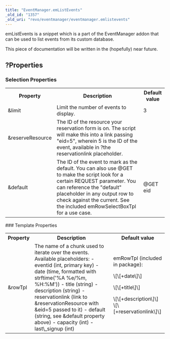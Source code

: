 ```yaml
---
title: "EventManager.emListEvents"
_old_id: "1357"
_old_uri: "revo/eventmanager/eventmanager.emlistevents"
---
```


emListEvents is a snippet which is a part of the EventManager addon that can be used to list events from its custom database.

This piece of documentation will be written in the (hopefully) near future.

<a name="EventManager.emListEvents-%3FProperties"></a>?Properties
-----------------------------------------------------------------

### <a name="EventManager.emListEvents-SelectionProperties"></a>Selection Properties

<div class="table-wrap"><table class="confluenceTable"><tbody><tr><th class="confluenceTh"> Property </th><th class="confluenceTh"> Description </th><th class="confluenceTh"> Default value </th></tr><tr><td class="confluenceTd"> &limit </td><td class="confluenceTd"> Limit the number of events to display. </td><td class="confluenceTd"> 3 </td></tr><tr><td class="confluenceTd"> &reserveResource </td><td class="confluenceTd"> The ID of the resource your reservation form is on. The script will make this into a link passing "eid=5", wherein 5 is the ID of the event, available in ?the reservationlink placeholder. </td><td class="confluenceTd"> </td></tr><tr><td class="confluenceTd"> &default </td><td class="confluenceTd"> The ID of the event to mark as the default. You can also use @GET to make the script look for a certain REQUEST parameter. You can reference the "default" placeholder in any output row to check against the current. See the included emRowSelectBoxTpl for a use case. </td><td class="confluenceTd"> @GET eid </td></tr></tbody></table></div>### <a name="EventManager.emListEvents-TemplateProperties"></a>Template Properties

<div class="table-wrap"><table class="confluenceTable"><tbody><tr><th class="confluenceTh"> Property </th><th class="confluenceTh"> Description </th><th class="confluenceTh"> Default value </th></tr><tr><td class="confluenceTd"> &rowTpl </td><td class="confluenceTd"> The name of a chunk used to iterate over the events. Available placeholders: - eventid (int, primary key)
- date (time, formatted with strftime('%A %e/%m, %H:%M'))
- title (string)
- description (string)
- reservationlink (link to &reservationResource with &eid=5 passed to it)
- default (string, see &default property above)
- capacity (int)
- last\_signup (int)

</td><td class="confluenceTd"> emRowTpl (included in package): <p>\[\[+date\]\]</p> <p>\[\[+title\]\]</p> <p>\[\[+description\]\]<br />\[\[+reservationlink\]\]</p> </td></tr></tbody></table></div>